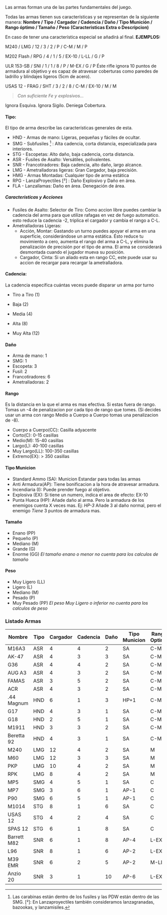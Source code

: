 Las armas forman una de las partes fundamentales del juego.

Todas las armas tienen sus características y se representan de la siguiente manera:
 **Nombre / Tipo / Cargador / Cadencia / Daño / Tipo Munición / Rango óptimo / Tamaño / Peso**
 **(Caracteristicas Extra o Descripcion)**

En caso de tener una característica especial se añadirá al final.
**EJEMPLOS:**

M240 / LMG / 12 / 3 / 2 / P / C-M / M / P

M202 Flash / RPG / 4 /  1 / 5 / EX-10 / L-LL / G / P

ULR 153-SB / SNI / 1 / 1 / 8 / P / M-EX / G / P
 Éste rifle ignora 10 puntos de armadura al objetivo y es capaz de atravesar coberturas como paredes de ladrillo y blindajes ligeros (5cm de acero).

USAS 12 - FRAG / SHT / 3 / 2 / 8 / C-M / EX-10 / M / M
> *Con suficiente Fe y explosivos...*  
 
Ignora Esquiva.
Ignora Sigilo.
Deniega Cobertura.

#### Tipo:

El tipo de arma describe las características generales de esta.

- HND - Armas de mano: Ligeras, pequeñas y fáciles de ocultar.
- SMG - Subfusiles [^1] : Alta cadencia, corta distancia, especializada para interiores.
- STG - Escopetas: Alto daño, baja cadencia, corta distancia.
- ASR - Fusiles de Asalto: Versátiles, polivalentes.
- SNR - Francotiradores: Baja cadencia, alto daño, largo alcance.
- LMG - Ametralladoras ligeras: Gran Cargador, baja precisión.
- HMG - Armas Montadas: Cualquier tipo de arma estática
- RPG - LanzaProyectiles [²] : Daño Explosivo y Daño en área.
- FLA - Lanzallamas: Daño en área. Denegación de área.

[^1]: Las carabinas están dentro de los fusiles y las PDW están dentro de las SMG.
[²]:  En Lanzaproyectiles también consideramos lanzagranadas, bazookas, y lanzamisiles.

##### Caracteristicas y Acciones

- Fusiles de Asalto:
	Selector de Tiro: Como accion libre puedes cambiar la cadencia del arma para que utilize rafagas en vez de fuego automatico. esto reduce la cadencia -2, triplica el cargador y cambia el rango a C-L.
- Ametralladoras Ligeras:
	- Acción, Montar: Gastando un turno puedes apoyar el arma en una superficie, considerándose un arma estática.
		Ésto reduce tu movimiento a cero, aumenta el rango del arma a C-L, y elimina la penalización de precisión por el tipo de arma. El arma se considerará desmontada cuando el jugador mueva su posición.
	- Cargador, Cinta: Si un aliado esta en rango CC, este puede usar su accion de recargar para recargar la ametralladora. 

#### Cadencia:

La cadencia especifica cuántas veces puede disparar un arma por turno

- Tiro a Tiro (1)

- Baja (2)
- Media (4)
- Alta (8)
- Muy Alta (12)

#### Daño

- Arma de mano: 1
- SMG: 1
- Escopeta: 3
- Fusil: 2
- Francotiradores: 6
- Ametralladoras: 2

#### Rango

Es la distancia en la que el arma es mas efectiva. Si estas fuera de rango. Tomas un -4 de penalizacion por cada tipo de rango que tomes. (Si decides usar un arma con rango Medio a Cuerpo a Cuerpo tomas una penalizacion de -8).
- Cuerpo a Cuerpo(CC): Casilla adyacente
- Corto(C): 0-15 casillas
- Medio(M): 15-40 casillas
- Largo(L): 40-100 casillas
- Muy Largo(LL): 100-350 casillas
- Extremo(EX): \> 350 casillas

#### Tipo Municion

- Standard Ammo (SA): Municion Estandar para todas las armas
- Anti Armadura(AP): Tiene bonificacion a la hora de atravesar armadura. 
- Incendiaria (I): Puede prender fuego al objetivo.
- Explosiva (EX): Si tiene un numero, indica el area de efecto: EX-10
- Punta Hueca (HP): Añade daño al arma. Pero la armadura de los enemigos cuenta X veces mas. Ej: *HP-3* Añade 3 al daño normal, pero el enemigo *Tiene* 3 puntos de armadura mas.

#### Tamaño

- Enano (PP)
- Pequeño (P)
- Mediano (M)
- Grande (G)
- Enorme (GG)
 *El tamaño enano o menor no cuenta para los calculos de tamaño*

#### Peso

- Muy Ligero (LL)
- Ligero (L)
- Mediano (M)
- Pesado (P)
- Muy Pesado (PP)
  *El peso Muy Ligero o inferior no cuenta para los calculos de peso*

### Listado Armas
| Nombre      | Tipo | Cargador | Cadencia | Daño | Tipo Municion | Rango Optimo | Tamaño | Peso | Descripcion |
| ----------- | ---- | -------- | -------- | ---- | ------------- | ------------ | ------ | ---- | ----------- |
| M16A3       | ASR  | 4        | 4        | 2    | SA            | C-M          | M      | M    |             |
| AK-47       | ASR  | 4        | 3        | 3    | SA            | C-M          | M      | M    |             |
| G36         | ASR  | 4        | 4        | 2    | SA            | C-M          | M      | M    |             |
| AUG A3      | ASR  | 4        | 3        | 2    | SA            | C-M          | M      | M    |             |
| FAMAS       | ASR  | 3        | 5        | 2    | SA            | C-M          | M      | M    |             |
| ACR         | ASR  | 4        | 3        | 2    | SA            | C-M          | M      | M    |             |
| .44 Magnum  | HND  | 6        | 1        | 3    | HP+1          | C-M          | P      | L    |             |
| G17         | HND  | 4        | 3        | 1    | SA            | C-M          | P      | L    |             |
| G18         | HND  | 2        | 5        | 1    | SA            | C-M          | P      | L    |             |
| M1911       | HND  | 3        | 3        | 2    | SA            | C-M          | P      | L    |             |
| Beretta 92  | HND  | 4        | 3        | 1    | SA            | C-M          | P      | L    |             |
| M240        | LMG  | 12       | 4        | 2    | SA            | M            | G      | P    |             |
| M60         | LMG  | 12       | 3        | 3    | SA            | M            | G      | P    |             |
| PKP         | LMG  | 10       | 4        | 2    | SA            | M            | G      | P    |             |
| RPK         | LMG  | 8        | 4        | 2    | SA            | M            | G      | P    |             |
| MP5         | SMG  | 4        | 5        | 1    | SA            | C            | P      | L    |             |
| MP7         | SMG  | 3        | 6        | 1    | AP-1          | C            | P      | L    |             |
| P90         | SMG  | 6        | 5        | 1    | AP-1          | C            | P      | L    |             |
| M1014       | STG  | 8        | 1        | 6    | SA            | C            | M      | M    |             |
| USAS 12     | STG  | 4        | 2        | 4    | SA            | C            | M      | M    |             |
| SPAS 12     | STG  | 6        | 1        | 8    | SA            | C            | M      | M    |             |
| Barrett M82 | SNR  | 6        | 1        | 8    | AP-4          | L-EX         | G      | P    |             |
| L96         | SNR  | 8        | 1        | 6    | AP-2          | L-EX         | G      | M    |             |
| M39 EMR     | SNR  | 6        | 2        | 5    | AP-2          | M-LL         | G      | P    |             |
| Anzio 20    | SNR  | 3        | 1        | 10   | AP-6          | L-EX         | G      | P    |             |
